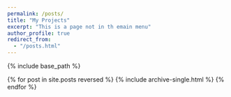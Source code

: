 ```yaml
---
permalink: /posts/
title: "My Projects"
excerpt: "This is a page not in th emain menu"
author_profile: true
redirect_from: 
  - "/posts.html"
---
```


{% include base_path %}

{% for post in site.posts reversed %}
  {% include archive-single.html %}
{% endfor %}
